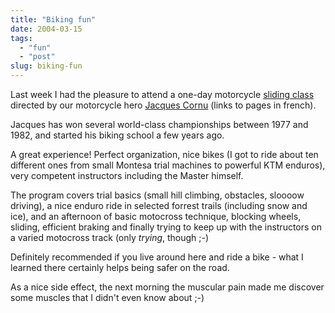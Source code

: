```yaml
---
title: "Biking fun"
date: 2004-03-15
tags: 
  - "fun"
  - "post"
slug: biking-fun
---
```


Last week I had the pleasure to attend a one-day motorcycle [sliding class](http://www.cornu-moto.ch/f/cours/B1.htm) directed by our motorcycle hero [Jacques Cornu](http://www.cornu-moto.ch/f/default.htm) (links to pages in french).

Jacques has won several world-class championships between 1977 and 1982, and started his biking school a few years ago.

A great experience! Perfect organization, nice bikes (I got to ride about ten different ones from small Montesa trial machines to powerful KTM enduros), very competent instructors including the Master himself.

The program covers trial basics (small hill climbing, obstacles, sloooow driving), a nice enduro ride in selected forrest trails (including snow and ice), and an afternoon of basic motocross technique, blocking wheels, sliding, efficient braking and finally trying to keep up with the instructors on a varied motocross track (only _trying_, though ;-)

Definitely recommended if you live around here and ride a bike - what I learned there certainly helps being safer on the road.

As a nice side effect, the next morning the muscular pain made me discover some muscles that I didn't even know about ;-)
